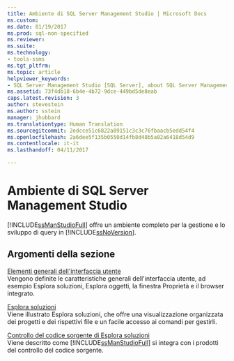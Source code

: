 ```yaml
---
title: Ambiente di SQL Server Management Studio | Microsoft Docs
ms.custom: 
ms.date: 01/19/2017
ms.prod: sql-non-specified
ms.reviewer: 
ms.suite: 
ms.technology:
- tools-ssms
ms.tgt_pltfrm: 
ms.topic: article
helpviewer_keywords:
- SQL Server Management Studio [SQL Server], about SQL Server Management Studio
ms.assetid: 73f4db18-6b4e-4b72-9dce-449bd5de8eab
caps.latest.revision: 3
author: stevestein
ms.author: sstein
manager: jhubbard
ms.translationtype: Human Translation
ms.sourcegitcommit: 2edcce51c6822a89151c3c3c76fbaacb5edd54f4
ms.openlocfilehash: 2a6dee5f135b0550d14fb8d48b5a02a6418d54d9
ms.contentlocale: it-it
ms.lasthandoff: 04/11/2017

---
```

# <a name="the-sql-server-management-studio-environment"></a>Ambiente di SQL Server Management Studio
[!INCLUDE[ssManStudioFull](../includes/ssmanstudiofull_md.md)] offre un ambiente completo per la gestione e lo sviluppo di query in [!INCLUDE[ssNoVersion](../includes/ssnoversion_md.md)].  
  
## <a name="in-this-section"></a>Argomenti della sezione  
[Elementi generali dell'interfaccia utente](../ssms/general-user-interface-elements.md)  
Vengono definite le caratteristiche generali dell'interfaccia utente, ad esempio Esplora soluzioni, Esplora oggetti, la finestra Proprietà e il browser integrato.  
  
[Esplora soluzioni](../ssms/solution/solution-explorer.md)  
Viene illustrato Esplora soluzioni, che offre una visualizzazione organizzata dei progetti e dei rispettivi file e un facile accesso ai comandi per gestirli.  
  
[Controllo del codice sorgente di Esplora soluzioni](https://msdn.microsoft.com/en-us/library/ms173879.aspx)  
Viene descritto come [!INCLUDE[ssManStudioFull](../includes/ssmanstudiofull_md.md)] si integra con i prodotti del controllo del codice sorgente.  
  

